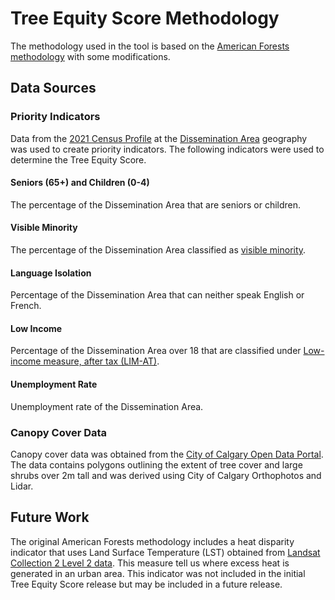 # Tree Equity Score Methodology 

The methodology used in the tool is based on the [American Forests methodology](https://www.treeequityscore.org/methodology) with some modifications. 

## Data Sources

### Priority Indicators

Data from the [2021 Census Profile](https://www12.statcan.gc.ca/census-recensement/2021/dp-pd/prof/index.cfm?Lang=E) at the [Dissemination Area](https://www12.statcan.gc.ca/census-recensement/2021/ref/dict/az/Definition-eng.cfm?ID=geo021) geography was used to create priority indicators. The following indicators were used to determine the Tree Equity Score.

#### Seniors (65+) and Children (0-4)

The percentage of the Dissemination Area that are seniors or children. 

#### Visible Minority

The percentage of the Dissemination Area classified as [visible minority](https://www12.statcan.gc.ca/census-recensement/2021/ref/98-500/006/98-500-x2021006-eng.cfm).

#### Language Isolation

Percentage of the Dissemination Area that can neither speak English or French.

#### Low Income

Percentage of the Dissemination Area over 18 that are classified under [Low-income measure, after tax (LIM-AT)](https://www12.statcan.gc.ca/census-recensement/2021/ref/dict/az/Definition-eng.cfm?ID=fam021).

#### Unemployment Rate

Unemployment rate of the Dissemination Area.

### Canopy Cover Data

Canopy cover data was obtained from the [City of Calgary Open Data Portal](https://data.calgary.ca/). The data contains polygons outlining the extent of tree cover and large shrubs over 2m tall and was derived using City of Calgary Orthophotos and Lidar. 



## Future Work

The original American Forests methodology includes a heat disparity indicator that uses Land Surface Temperature (LST) obtained from [Landsat Collection 2 Level 2 data](https://www.usgs.gov/landsat-missions/landsat-collection-2-level-2-science-products). This measure tell us where excess heat is generated in an urban area. This indicator was not included in the initial Tree Equity Score release but may be included in a future release. 
